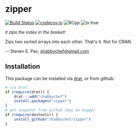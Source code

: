 

# zipper

[![Build Status](https://travis-ci.org/shabbychef/zipper.png)](https://travis-ci.org/shabbychef/zipper)
[![codecov.io](http://codecov.io/github/shabbychef/zipper/coverage.svg?branch=master)](http://codecov.io/github/shabbychef/zipper?branch=master)
![RCpp](https://img.shields.io/badge/RCpp-inside-blue.svg)
![is true](https://img.shields.io/badge/who%20%22needs%22-CRAN-dd33ff.svg)

  _it zips the index in the basket!_


Zips two sorted arrays into each other. That's it. Not for CRAN.

-- Steven E. Pav, shabbychef@gmail.com

## Installation

This package can be installed 
via [drat](https://github.com/eddelbuettel/drat "drat"), or
from github:


```r
# via drat:
if (require(drat)) {
    drat:::add("shabbychef")
    install.packages("zipper")
}
# get snapshot from github (may be buggy)
if (require(devtools)) {
    install_github("shabbychef/zipper")
}
```

